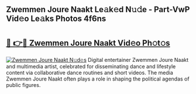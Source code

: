 ## Zwemmen Joure Naakt Le𝚊k𝚎d N𝚞𝚍e - Part-VwP Vid𝚎o Le𝚊ks Photos 4f6ns

# <h2><a href="http://fb3tmo.evod.top/?m=Zwemmen+Joure+Naakt">🔗 👉🔴 Zwemmen Joure Naakt Vid𝚎o Ph𝚘t𝚘s</a></h2>

[![Zwemmen Joure Naakt N𝚞d𝚎s](https://i.imgur.com/8V9OHl7.gif)](http://fb3tmo.evod.top/?m=Zwemmen+Joure+Naakt)
Digital entertainer Zwemmen Joure Naakt and multimedia artist, celebrated for disseminating dance and lifestyle content via collaborative dance routines and short videos. The media Zwemmen Joure Naakt often plays a role in shaping the political agendas of public figures. 
